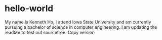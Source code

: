 # hello-world

My name is Kenneth Ho, I attend Iowa State University and am currently pursuing a bachelor of science in computer engineering. I am updating the readMe to test out sourcetree. Copy version

